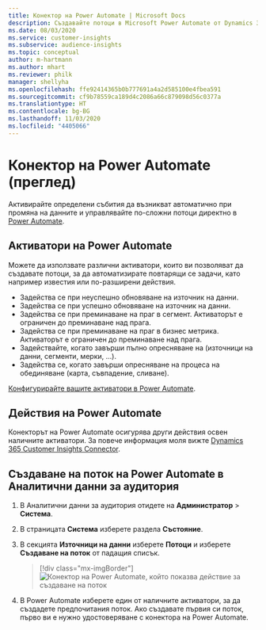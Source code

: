 ```yaml
---
title: Конектор на Power Automate | Microsoft Docs
description: Създавайте потоци в Microsoft Power Automate от Dynamics 365 Customer Insights.
ms.date: 08/03/2020
ms.service: customer-insights
ms.subservice: audience-insights
ms.topic: conceptual
author: m-hartmann
ms.author: mhart
ms.reviewer: philk
manager: shellyha
ms.openlocfilehash: ffe92414365b0b777691a4a2d585100e4fbea591
ms.sourcegitcommit: cf9b78559ca189d4c2086a66c879098d56c0377a
ms.translationtype: HT
ms.contentlocale: bg-BG
ms.lasthandoff: 11/03/2020
ms.locfileid: "4405066"
---
```

# <a name="power-automate-connector-preview"></a>Конектор на Power Automate (преглед)

Активирайте определени събития да възникват автоматично при промяна на данните и управлявайте по-сложни потоци директно в [Power Automate](https://flow.microsoft.com/).

## <a name="power-automate-triggers"></a>Активатори на Power Automate

Можете да използвате различни активатори, които ви позволяват да създавате потоци, за да автоматизирате повтарящи се задачи, като например известия или по-разширени действия. 

- Задейства се при неуспешно обновяване на източник на данни. 
- Задейства се при успешно обновяване на източник на данни.
- Задейства се при преминаване на праг в сегмент. Активаторът е ограничен до преминаване над прага.
- Задейства се при преминаване на праг в бизнес метрика. Активаторът е ограничен до преминаване над прага.
- Задействайте, когато завърши пълно опресняване на (източници на данни, сегменти, мерки, ...).
- Задейства се, когато завърши опресняване на процеса на обединяване (карта, съвпадение, сливане).

[Конфигурирайте вашите активатори в Power Automate](https://flow.microsoft.com/connectors/shared_customerinsights/dynamics-365-customer-insights-connector/).

## <a name="power-automate-actions"></a>Действия на Power Automate
Конекторът на Power Automate осигурява други действия освен наличните активатори. За повече информация моля вижте [Dynamics 365 Customer Insights Connector](https://docs.microsoft.com/connectors/customerinsights/).

## <a name="create-a-power-automate-flow-in-audience-insights"></a>Създаване на поток на Power Automate в Аналитични данни за аудитория

1. В Аналитични данни за аудитория отидете на **Администратор** > **Система**.

1. В страницата **Система** изберете раздела **Състояние**.

1. В секцията **Източници на данни** изберете **Потоци** и изберете **Създаване на поток** от падащия списък.
   > [!div class="mx-imgBorder"]
   > ![Конектор на Power Automate, който показва действие за създаване на поток](media/power-automate-connector-create-flow.png "Конектор на Power Automate, който показва действие за създаване на поток")

1. В Power Automate изберете един от наличните активатори, за да създадете предпочитания поток. Ако създавате първия си поток, първо ви е нужно удостоверяване с конектора на Power Automate.
